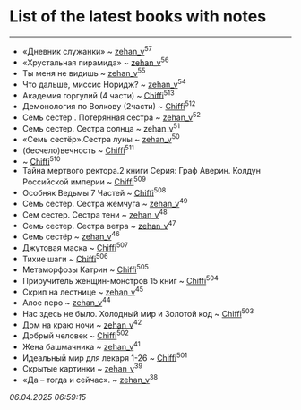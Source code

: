 # List of the latest books with notes
---

* «Дневник служанки» ~ [zehan_v](users/174/174598622-vkontakte)<sup>57</sup>
* «Хрустальная пирамида» ~ [zehan_v](users/174/174598622-vkontakte)<sup>56</sup>
* Ты меня не видишь ~ [zehan_v](users/174/174598622-vkontakte)<sup>55</sup>
* Что дальше, миссис Норидж? ~ [zehan_v](users/174/174598622-vkontakte)<sup>54</sup>
* Академия горгулий (4 части) ~ [Chiffi](users/105/105831994080785626680-google)<sup>513</sup>
* Демонология по Волкову (2части) ~ [Chiffi](users/105/105831994080785626680-google)<sup>512</sup>
* Семь сестер . Потерянная сестра ~ [zehan_v](users/174/174598622-vkontakte)<sup>52</sup>
* Семь сестер. Сестра солнца ~ [zehan_v](users/174/174598622-vkontakte)<sup>51</sup>
* «Семь сестёр».Сестра луны ~ [zehan_v](users/174/174598622-vkontakte)<sup>50</sup>
* (бесчело)вечность ~ [Chiffi](users/105/105831994080785626680-google)<sup>511</sup>
*  ~ [Chiffi](users/105/105831994080785626680-google)<sup>510</sup>
* Тайна мертвого ректора.2 книги 
Серия: Граф Аверин. Колдун Российской империи ~ [Chiffi](users/105/105831994080785626680-google)<sup>509</sup>
* Особняк Ведьмы 7 Частей ~ [Chiffi](users/105/105831994080785626680-google)<sup>508</sup>
* Семь сестер. Сестра жемчуга ~ [zehan_v](users/174/174598622-vkontakte)<sup>49</sup>
* Сем сестер. Сестра тени ~ [zehan_v](users/174/174598622-vkontakte)<sup>48</sup>
* Семь сестер. Сестра ветра ~ [zehan_v](users/174/174598622-vkontakte)<sup>47</sup>
* Семь сестёр ~ [zehan_v](users/174/174598622-vkontakte)<sup>46</sup>
* Джутовая маска ~ [Chiffi](users/105/105831994080785626680-google)<sup>507</sup>
* Тихие шаги ~ [Chiffi](users/105/105831994080785626680-google)<sup>506</sup>
* Метаморфозы Катрин ~ [Chiffi](users/105/105831994080785626680-google)<sup>505</sup>
* Приручитель женщин-монстров 15 книг ~ [Chiffi](users/105/105831994080785626680-google)<sup>504</sup>
* Скрип на лестнице ~ [zehan_v](users/174/174598622-vkontakte)<sup>45</sup>
* Алое перо ~ [zehan_v](users/174/174598622-vkontakte)<sup>44</sup>
* Нас здесь не было. Холодный мир и Золотой код ~ [Chiffi](users/105/105831994080785626680-google)<sup>503</sup>
* Дом на краю ночи ~ [zehan_v](users/174/174598622-vkontakte)<sup>42</sup>
* Добрый человек ~ [Chiffi](users/105/105831994080785626680-google)<sup>502</sup>
* Жена башмачника ~ [zehan_v](users/174/174598622-vkontakte)<sup>41</sup>
* Идеальный мир для лекаря 1-26 ~ [Chiffi](users/105/105831994080785626680-google)<sup>501</sup>
* Скрытые картинки ~ [zehan_v](users/174/174598622-vkontakte)<sup>39</sup>
* «Да – тогда и сейчас». ~ [zehan_v](users/174/174598622-vkontakte)<sup>38</sup>


_06.04.2025 06:59:15_
